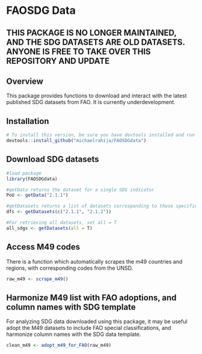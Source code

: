 # FAOSDG Data
## THIS PACKAGE IS NO LONGER MAINTAINED, AND THE SDG DATASETS ARE OLD DATASETS. ANYONE IS FREE TO TAKE OVER THIS REPOSITORY AND UPDATE ##
## Overview
This package provides functions to download and interact with the latest published SDG datasets from FAO. It is currently underdevelopment.

## Installation
```r
# To install this version, be sure you have devtools installed and run
devtools::install_github("michaelrahija/FAOSDGdata")
```

## Download SDG datasets

```r
#load package
library(FAOSDGdata)

#getData returns the dataset for a single SDG indicator
PoU <- getData("2.1.1")

#getDatasets returns a list of datasets corresponding to those specified as a parameter
dfs <- getDatasets(c("2.1.1", "2.1.2"))

#For retrieving all datasets, set all = T
all_sdgs <- getDatasets(all = T)

```

## Access M49 codes
There is a function which automatically scrapes the m49 countries and regions, with corresponding codes from the UNSD.

```r
raw_m49 <- scrape_m49()

```

## Harmonize M49 list with FAO adoptions, and column names with SDG template
For analyzing SDG data downloaded using this package, it may be useful adopt the M49 datasets to include FAO special classifications, and harmonize column names with the SDG data template. 

```r
clean_m49 <- adopt_m49_for_FAO(raw_m49)

```
